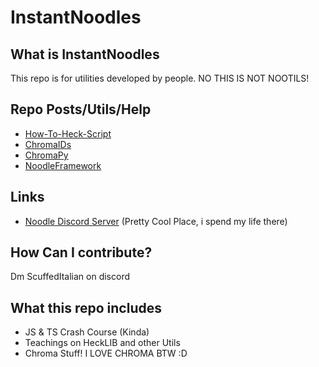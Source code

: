 # InstantNoodles

## What is InstantNoodles
This repo is for utilities developed by people. NO THIS IS NOT NOOTILS!


## Repo Posts/Utils/Help

* [How-To-Heck-Script](https://github.com/ScuffedItalian/InstantNoodles/wiki/HeckSkript-Tutorial#what-is-heckskript)
* [ChromaIDs](https://github.com/ScuffedItalian/InstantNoodles/blob/main/chromaIDS.md#chroma-environment-object-ids)
* [ChromaPy](https://github.com/ScuffedItalian/InstantNoodles/wiki/ChromaPY)
* [NoodleFramework](https://github.com/ScuffedItalian/InstantNoodles/wiki/NoodleFramework-Wiki)

## Links
* [Noodle Discord Server](https://discord.gg/ZEYByU5GJU) (Pretty Cool Place, i spend my life there)


## How Can I contribute?
Dm ScuffedItalian on discord

## What this repo includes
* JS & TS Crash Course (Kinda)
* Teachings on HeckLIB and other Utils
* Chroma Stuff! I LOVE CHROMA BTW :D 
